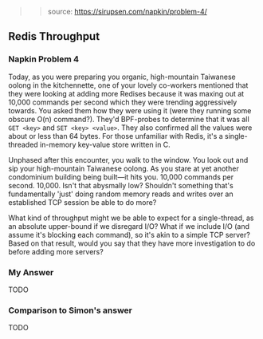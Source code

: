 > > source: https://sirupsen.com/napkin/problem-4/

## Redis Throughput

### Napkin Problem 4

Today, as you were preparing you organic, high-mountain Taiwanese oolong in the kitchennette, 
one of your lovely co-workers mentioned that they were looking at adding more Redises because 
it was maxing out at 10,000 commands per second which they were trending aggressively towards. 
You asked them how they were using it (were they running some obscure O(n) command?). 
They'd BPF-probes to determine that it was all `GET <key>` and `SET <key> <value>`. 
They also confirmed all the values were about or less than 64 bytes. For those unfamiliar with Redis, 
it's a single-threaded in-memory key-value store written in C.

Unphased after this encounter, you walk to the window. 
You look out and sip your high-mountain Taiwanese oolong. 
As you stare at yet another condominium building being built—it hits you. 
10,000 commands per second. 10,000. Isn't that abysmally low? Shouldn't something that's fundamentally 
'just' doing random memory reads and writes over an established TCP session be able to do more?

What kind of throughput might we be able to expect for a single-thread, as an absolute upper-bound 
if we disregard I/O? What if we include I/O (and assume it's blocking each command), so it's akin 
to a simple TCP server? Based on that result, would you say that they have more investigation to 
do before adding more servers?

### My Answer

TODO

### Comparison to Simon's answer

TODO
